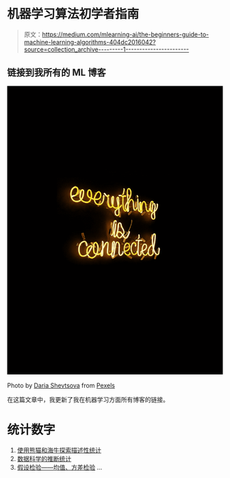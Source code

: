 # 机器学习算法初学者指南

> 原文：<https://medium.com/mlearning-ai/the-beginners-guide-to-machine-learning-algorithms-404dc2016042?source=collection_archive---------1----------------------->

## 链接到我所有的 ML 博客

![](img/168f0ee721ba129d990a6cdddeb37ddc.png)

Photo by [Daria Shevtsova](https://www.pexels.com/@daria?utm_content=attributionCopyText&utm_medium=referral&utm_source=pexels) from [Pexels](https://www.pexels.com/photo/everything-is-connected-neon-light-signage-1356300/?utm_content=attributionCopyText&utm_medium=referral&utm_source=pexels)

在这篇文章中，我更新了我在机器学习方面所有博客的链接。

# 统计数字

1.  [使用熊猫和海牛探索描述性统计](https://pub.towardsai.net/exploring-descriptive-statistics-using-pandas-and-seaborn-1b8501e1f27f?source=your_stories_page-------------------------------------)
2.  [数据科学的推断统计](https://pub.towardsai.net/inferential-statistics-for-data-science-91cf4e0692b1?source=your_stories_page-------------------------------------)
3.  [假设检验——均值、方差检验](https://pub.towardsai.net/hypothesis-testing-test-of-mean-variance-proportion-77ec2bfdd749?source=your_stories_page-------------------------------------) …